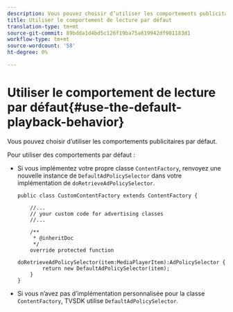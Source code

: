 ```yaml
---
description: Vous pouvez choisir d’utiliser les comportements publicitaires par défaut.
title: Utiliser le comportement de lecture par défaut
translation-type: tm+mt
source-git-commit: 89bdda1d4bd5c126f19ba75a819942df901183d1
workflow-type: tm+mt
source-wordcount: '58'
ht-degree: 0%

---
```



# Utiliser le comportement de lecture par défaut{#use-the-default-playback-behavior}

Vous pouvez choisir d’utiliser les comportements publicitaires par défaut.

Pour utiliser des comportements par défaut :

* Si vous implémentez votre propre classe `ContentFactory`, renvoyez une nouvelle instance de `DefaultAdPolicySelector` dans votre implémentation de `doRetrieveAdPolicySelector`.

   ```
   public class CustomContentFactory extends ContentFactory { 
   
       //... 
       // your custom code for advertising classes 
       //... 
   
       /** 
        * @inheritDoc 
        */ 
       override protected function  
         doRetrieveAdPolicySelector(item:MediaPlayerItem):AdPolicySelector { 
           return new DefaultAdPolicySelector(item); 
       } 
   }
   ```

* Si vous n’avez pas d’implémentation personnalisée pour la classe `ContentFactory`, TVSDK utilise `DefaultAdPolicySelector`.
